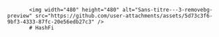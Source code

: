 

           <img width="480" height="480" alt="Sans-titre---3-removebg-preview" src="https://github.com/user-attachments/assets/5d73c3f6-9bf3-4333-87fc-20e56edb27c3" />
           # HashFi 
